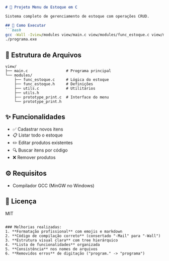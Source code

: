 ```markdown
# 🛒 Projeto Menu de Estoque em C

Sistema completo de gerenciamento de estoque com operações CRUD.

## 🚀 Como Executar
```bash
gcc -Wall -Iview/modules view/main.c view/modules/func_estoque.c view/modules/utils.c view/modules/prototype_print.c -o programa
./programa.exe
```

## 📂 Estrutura de Arquivos
```
view/
├── main.c                 # Programa principal
└── modules/
    ├── func_estoque.c     # Lógica do estoque
    ├── func_estoque.h     # Definições
    ├── utils.c            # Utilitários
    ├── utils.h
    ├── prototype_print.c  # Interface do menu
    └── prototype_print.h
```

## ✨ Funcionalidades
- ✅ Cadastrar novos itens
- 📋 Listar todo o estoque
- ✏️ Editar produtos existentes
- 🔍 Buscar itens por código
- ❌ Remover produtos

## ⚙️ Requisitos
- Compilador GCC (MinGW no Windows)

## 📜 Licença
MIT
```

### Melhorias realizadas:
1. **Formatação profissional** com emojis e markdown
2. **Código de compilação correto** (consertado "-Mail" para "-Wall")
3. **Estrutura visual clara** com tree hierárquico
4. **Lista de funcionalidades** organizada
5. **Consistência** nos nomes de arquivos
6. **Removidos erros** de digitação ("program." -> "programa")
